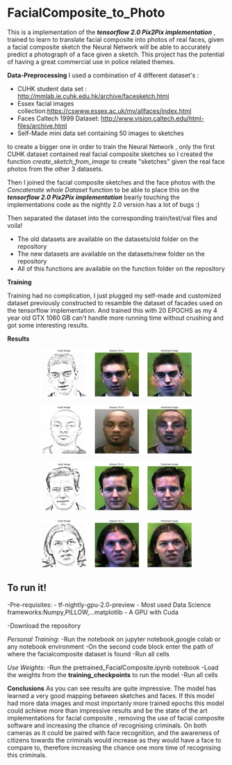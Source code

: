 # FacialComposite_to_Photo
This is a implementation of the ***tensorflow 2.0 Pix2Pix implementation*** , trained to learn to translate facial composite into photos of real faces, given a facial composite sketch the Neural Network will be able to accurately predict a photograph of a face given a sketch.
This project has the potential of having a great commercial use in police related themes.

**Data-Preprocessing**
I used a combination of 4 different dataset's :
  -  CUHK student data set : http://mmlab.ie.cuhk.edu.hk/archive/facesketch.html
  -  Essex facial images collection:https://cswww.essex.ac.uk/mv/allfaces/index.html
  -  Faces Caltech 1999 Dataset: http://www.vision.caltech.edu/html-files/archive.html
  - Self-Made mini data set containing 50 images to sketches
  
to create a bigger one in order to train the Neural Network , only the first CUHK dataset contained real facial composite sketches so I created the function *create_sketch_from_image* to create "sketches" given the real face photos from the other 3 datasets.

Then I joined the facial composite sketches and the face photos with the *Concatenate whole Dataset* function to be able to place this on the ***tensorflow 2.0 Pix2Pix implementation*** bearly touching the implementations code as the nightly 2.0 version has a lot of bugs :)

Then separated the dataset into the corresponding train/test/val files and voila!

  - The old datasets are available on the datasets/old folder on the repository
  - The new datasets are available on the datasets/new folder on the repository
  - All of this functions are available on the function folder on the repository

**Training**

Training had no complication, I just plugged my self-made and customized dataset previously constructed to resamble the dataset of facades used on the tensorflow implementation. And trained this with 20 EPOCHS as my 4 year old GTX 1060 GB can't handle more running time without crushing and got some interesting results.

**Results**
<p align="center">
  <img src="Results/Predicted1.png" width="350" alt="accessibility text">
</p>
<p align="center">
  <img src="Results/Predicted2.png" width="350" alt="accessibility text">
</p>
<p align="center">
  <img src="Results/Predicted5.png" width="350" alt="accessibility text">
</p>
<p align="center">
  <img src="Results/Predicted6.png" width="350" alt="accessibility text">
</p>
<h2>To run it!</h2>
-Pre-requisites:
  - tf-nightly-gpu-2.0-preview
  - Most used Data Science frameworks:Numpy,PILLOW,...matplotlib
  - A GPU with Cuda
  
-Download the repository

*Personal Training*:
  -Run the notebook on jupyter notebook,google colab or any notebook environment
  -On the second code block enter the path of where the facialcomposite dataset is found
  -Run all cells
  
*Use Weights*:
  -Run the pretrained_FacialComposite.ipynb notebook
  -Load the weights from the **training_checkpoints** to run the model
  -Run all cells
  
**Conclusions**
As you can see results are quite impressive. The model has learned a very good mapping between sketches and faces. If this model had more data images and most importanly more trained epochs this model could achieve more than impressive results and be the state of the art implementations for facial composite , removing the use of facial composite software and increasing the chance of recognising criminals. On both cameras as it could be paired with face recognition, and the awareness of citizens towards the criminals would increase as they would have a face to compare to, therefore increasing the chance one more time of recognising this criminals.

